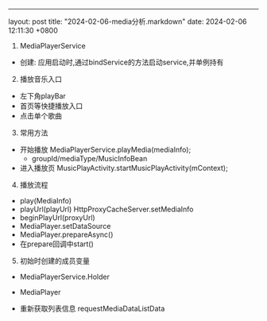 ---
layout: post
title:  "2024-02-06-media分析.markdown"
date:   2024-02-06 12:11:30 +0800

1) MediaPlayerService
- 创建: 应用启动时,通过bindService的方法启动service,并单例持有

2) 播放音乐入口

- 左下角playBar
- 首页等快捷播放入口
- 点击单个歌曲

3) 常用方法
- 开始播放
    MediaPlayerService.playMedia(mediaInfo);
    - groupId/mediaType/MusicInfoBean
- 进入播放页
    MusicPlayActivity.startMusicPlayActivity(mContext);

4) 播放流程
- play(MediaInfo)
- playUrl(playUrl)
    HttpProxyCacheServer.setMediaInfo
- beginPlayUrl(proxyUrl)
- MediaPlayer.setDataSource
- MediaPlayer.prepareAsync()
- 在prepare回调中start()
5) 初始时创建的成员变量
- MediaPlayerService.Holder
- MediaPlayer

- 重新获取列表信息
requestMediaDataListData
    








    






